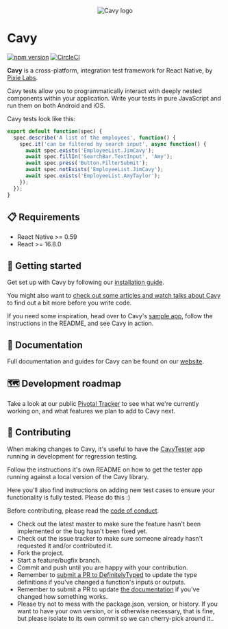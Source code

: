 <p align="center">
  <img src='https://cloud.githubusercontent.com/assets/126989/22546798/6cf18938-e936-11e6-933f-da756b9ee7b8.png' alt='Cavy logo' />
</p>

# Cavy

[![npm version](https://badge.fury.io/js/cavy.svg)](https://badge.fury.io/js/cavy) [![CircleCI](https://circleci.com/gh/pixielabs/cavy.svg?style=svg)](https://circleci.com/gh/pixielabs/cavy)

**Cavy** is a cross-platform, integration test framework for React Native, by
[Pixie Labs](http://pixielabs.io).

Cavy tests allow you to programmatically interact with deeply nested components
within your application. Write your tests in pure JavaScript and run them on
both Android and iOS.

Cavy tests look like this:
```js
export default function(spec) {
  spec.describe('A list of the employees', function() {
    spec.it('can be filtered by search input', async function() {
      await spec.exists('EmployeeList.JimCavy');
      await spec.fillIn('SearchBar.TextInput', 'Amy');
      await spec.press('Button.FilterSubmit');
      await spec.notExists('EmployeeList.JimCavy');
      await spec.exists('EmployeeList.AmyTaylor');
    });
  });
}
```

## 📋 Requirements
- React Native >= 0.59
- React >= 16.8.0

## 👶 Getting started
Get set up with Cavy by following our
[installation guide](https://cavy.app/docs/getting-started/installing).

You might also want to
[check out some articles and watch talks about Cavy](https://cavy.app/media) to
find out a bit more before you write code.

If you need some inspiration, head over to Cavy's
[sample app](/sample-app/CavyDirectory), follow the instructions in the README,
and see Cavy in action.

## 📘 Documentation
Full documentation and guides for Cavy can be found on our
[website](https://cavy.app).

## 🗺️ Development roadmap
Take a look at our public
[Pivotal Tracker](https://www.pivotaltracker.com/n/projects/2447582) to see what
we're currently working on, and what features we plan to add to Cavy next.

## 💯 Contributing
When making changes to Cavy, it's useful to have the
[CavyTester](https://github.com/pixielabs/cavy-tester) app running in
development for regression testing.

Follow the instructions it's own README on how to get the tester app running
against a local version of the Cavy library.

Here you'll also find instructions on adding new test cases to ensure
your functionality is fully tested. Please do this :)

Before contributing, please read the [code of conduct](CODE_OF_CONDUCT.md).

- Check out the latest master to make sure the feature hasn't been implemented
  or the bug hasn't been fixed yet.
- Check out the issue tracker to make sure someone already hasn't requested it
  and/or contributed it.
- Fork the project.
- Start a feature/bugfix branch.
- Commit and push until you are happy with your contribution.
- Remember to
  [submit a PR to DefinitelyTyped](https://github.com/DefinitelyTyped/DefinitelyTyped/tree/master/types/cavy)
  to update the type definitions if you've changed a function's inputs or outputs.
- Remember to submit a PR to update
  [the documentation](https://github.com/pixielabs/cavy-app) if you've changed
  how something works.
- Please try not to mess with the package.json, version, or history. If you
  want to have your own version, or is otherwise necessary, that is fine, but
  please isolate to its own commit so we can cherry-pick around it..
